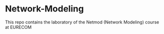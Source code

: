 # Network-Modeling
This repo contains the laboratory of the Netmod (Network Modeling) course at EURECOM
